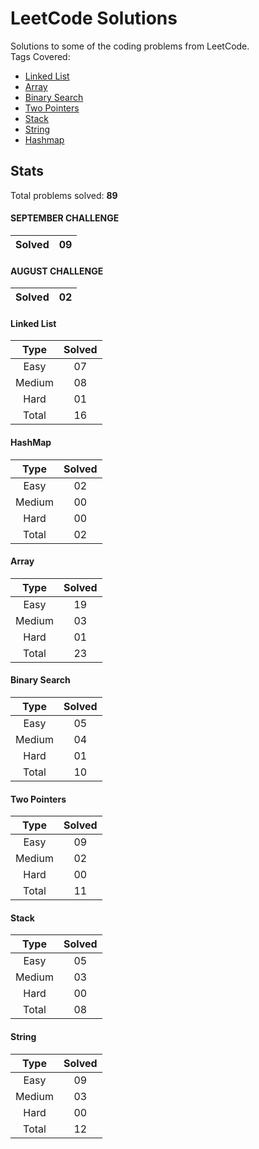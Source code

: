 # LeetCode Solutions
Solutions to some of the coding problems from LeetCode. <br>
Tags Covered:
* <a href="https://leetcode.com/problemset/all/?topicSlugs=linked-list">Linked List</a>
* <a href="https://leetcode.com/problemset/all/?topicSlugs=array">Array</a>
* <a href="https://leetcode.com/problemset/all/?topicSlugs=binary-search">Binary Search</a>
* <a href="https://leetcode.com/problemset/all/?topicSlugs=two-pointers">Two Pointers</a>
* <a href="https://leetcode.com/problemset/all/?topicSlugs=stack">Stack</a>
* <a href="https://leetcode.com/problemset/all/?topicSlugs=string">String</a>
* <a href="https://leetcode.com/problemset/all/?topicSlugs=hash">Hashmap</a>

## Stats

Total problems solved: **89**

#### SEPTEMBER CHALLENGE
| Solved | 09      |
|:------:|:-------:|

#### AUGUST CHALLENGE
| Solved | 02      |
|:------:|:-------:|

#### Linked List
| Type   | Solved  |
|:------:|:-------:|
| Easy   | 07      |
| Medium | 08      |
| Hard   | 01      |
| Total  | 16      |

#### HashMap
| Type   | Solved  |
|:------:|:-------:|
| Easy   | 02      |
| Medium | 00      |
| Hard   | 00      |
| Total  | 02      |

#### Array
| Type   | Solved  |
|:------:|:-------:|
| Easy   | 19      |
| Medium | 03      |
| Hard   | 01      |
| Total  | 23      |

#### Binary Search
| Type   | Solved  |
|:------:|:-------:|
| Easy   | 05      |
| Medium | 04      |
| Hard   | 01      |
| Total  | 10      |

#### Two Pointers
| Type   | Solved  |
|:------:|:-------:|
| Easy   | 09      |
| Medium | 02      |
| Hard   | 00      |
| Total  | 11      |

#### Stack
| Type   | Solved  |
|:------:|:-------:|
| Easy   | 05      |
| Medium | 03      |
| Hard   | 00      |
| Total  | 08      |

#### String
| Type   | Solved  |
|:------:|:-------:|
| Easy   | 09      |
| Medium | 03      |
| Hard   | 00      |
| Total  | 12      |

